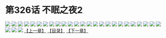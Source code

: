 # 第326话 不眠之夜2
![](https://s2.baozimh.com/scomic/sanyanxiaotianlu-samanhua/0/325-5pys/1.jpg)
![](https://s2.baozimh.com/scomic/sanyanxiaotianlu-samanhua/0/325-5pys/2.jpg)
![](https://s2.baozimh.com/scomic/sanyanxiaotianlu-samanhua/0/325-5pys/3.jpg)
![](https://s2.baozimh.com/scomic/sanyanxiaotianlu-samanhua/0/325-5pys/4.jpg)
![](https://s2.baozimh.com/scomic/sanyanxiaotianlu-samanhua/0/325-5pys/5.jpg)
![](https://s2.baozimh.com/scomic/sanyanxiaotianlu-samanhua/0/325-5pys/6.jpg)
![](https://s2.baozimh.com/scomic/sanyanxiaotianlu-samanhua/0/325-5pys/7.jpg)
![](https://s2.baozimh.com/scomic/sanyanxiaotianlu-samanhua/0/325-5pys/8.jpg)
![](https://s2.baozimh.com/scomic/sanyanxiaotianlu-samanhua/0/325-5pys/9.jpg)
![](https://s2.baozimh.com/scomic/sanyanxiaotianlu-samanhua/0/325-5pys/10.jpg)
![](https://s2.baozimh.com/scomic/sanyanxiaotianlu-samanhua/0/325-5pys/11.jpg)
![](https://s2.baozimh.com/scomic/sanyanxiaotianlu-samanhua/0/325-5pys/12.jpg)
![](https://s2.baozimh.com/scomic/sanyanxiaotianlu-samanhua/0/325-5pys/13.jpg)
![](https://s2.baozimh.com/scomic/sanyanxiaotianlu-samanhua/0/325-5pys/14.jpg)
![](https://s2.baozimh.com/scomic/sanyanxiaotianlu-samanhua/0/325-5pys/15.jpg)
![](https://s2.baozimh.com/scomic/sanyanxiaotianlu-samanhua/0/325-5pys/16.jpg)
![](https://s2.baozimh.com/scomic/sanyanxiaotianlu-samanhua/0/325-5pys/17.jpg)
![](https://s2.baozimh.com/scomic/sanyanxiaotianlu-samanhua/0/325-5pys/18.jpg)
![](https://s2.baozimh.com/scomic/sanyanxiaotianlu-samanhua/0/325-5pys/19.jpg)
![](https://s2.baozimh.com/scomic/sanyanxiaotianlu-samanhua/0/325-5pys/20.jpg)
![](https://s2.baozimh.com/scomic/sanyanxiaotianlu-samanhua/0/325-5pys/21.jpg)
![](https://s2.baozimh.com/scomic/sanyanxiaotianlu-samanhua/0/325-5pys/22.jpg)
![](https://s2.baozimh.com/scomic/sanyanxiaotianlu-samanhua/0/325-5pys/23.jpg)
![](https://s2.baozimh.com/scomic/sanyanxiaotianlu-samanhua/0/325-5pys/24.jpg)
![](https://s2.baozimh.com/scomic/sanyanxiaotianlu-samanhua/0/325-5pys/25.jpg)
![](https://s2.baozimh.com/scomic/sanyanxiaotianlu-samanhua/0/325-5pys/26.jpg)
![](https://s2.baozimh.com/scomic/sanyanxiaotianlu-samanhua/0/325-5pys/27.jpg)
![](https://s2.baozimh.com/scomic/sanyanxiaotianlu-samanhua/0/325-5pys/28.jpg)
[【上一章】](./325.md)
[【目录】](./README.md)
[【下一章】](./327.md)

